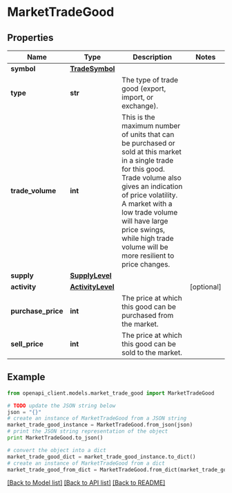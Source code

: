 # MarketTradeGood


## Properties
Name | Type | Description | Notes
------------ | ------------- | ------------- | -------------
**symbol** | [**TradeSymbol**](TradeSymbol.md) |  | 
**type** | **str** | The type of trade good (export, import, or exchange). | 
**trade_volume** | **int** | This is the maximum number of units that can be purchased or sold at this market in a single trade for this good. Trade volume also gives an indication of price volatility. A market with a low trade volume will have large price swings, while high trade volume will be more resilient to price changes. | 
**supply** | [**SupplyLevel**](SupplyLevel.md) |  | 
**activity** | [**ActivityLevel**](ActivityLevel.md) |  | [optional] 
**purchase_price** | **int** | The price at which this good can be purchased from the market. | 
**sell_price** | **int** | The price at which this good can be sold to the market. | 

## Example

```python
from openapi_client.models.market_trade_good import MarketTradeGood

# TODO update the JSON string below
json = "{}"
# create an instance of MarketTradeGood from a JSON string
market_trade_good_instance = MarketTradeGood.from_json(json)
# print the JSON string representation of the object
print MarketTradeGood.to_json()

# convert the object into a dict
market_trade_good_dict = market_trade_good_instance.to_dict()
# create an instance of MarketTradeGood from a dict
market_trade_good_from_dict = MarketTradeGood.from_dict(market_trade_good_dict)
```
[[Back to Model list]](../README.md#documentation-for-models) [[Back to API list]](../README.md#documentation-for-api-endpoints) [[Back to README]](../README.md)


